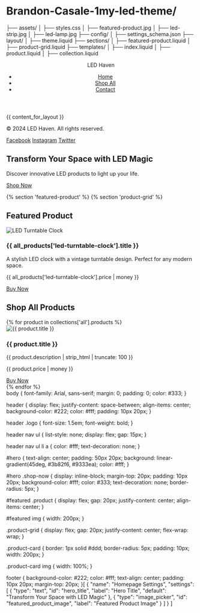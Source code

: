 # Brandon-Casale-1my-led-theme/
├── assets/
│   ├── styles.css
│   ├── featured-product.jpg
│   ├── led-strip.jpg
│   ├── led-lamp.jpg
├── config/
│   ├── settings_schema.json
├── layout/
│   ├── theme.liquid
├── sections/
│   ├── featured-product.liquid
│   ├── product-grid.liquid
├── templates/
│   ├── index.liquid
│   ├── product.liquid
│   ├── collection.liquid<!DOCTYPE html>
<html lang="en">
<head>
  <meta charset="UTF-8">
  <meta name="viewport" content="width=device-width, initial-scale=1.0">
  <title>{{ page_title }}</title>
  <link rel="stylesheet" href="{{ 'styles.css' | asset_url }}">
</head>
<body>
  <header>
    <div class="logo">LED Haven</div>
    <nav>
      <ul>
        <li><a href="/">Home</a></li>
        <li><a href="/collections/all">Shop All</a></li>
        <li><a href="#contact">Contact</a></li>
      </ul>
    </nav>
  </header>

  <main>
    {{ content_for_layout }}
  </main>

  <footer>
    <p>&copy; 2024 LED Haven. All rights reserved.</p>
    <div class="social-links">
      <a href="#">Facebook</a>
      <a href="#">Instagram</a>
      <a href="#">Twitter</a>
    </div>
  </footer>
</body>
</html><section id="hero">
  <h1>Transform Your Space with LED Magic</h1>
  <p>Discover innovative LED products to light up your life.</p>
  <a href="/collections/all" class="shop-now">Shop Now</a>
</section>

{% section 'featured-product' %}
{% section 'product-grid' %}<section id="featured">
  <h2>Featured Product</h2>
  <div class="product">
    <img src="{{ 'featured-product.jpg' | asset_url }}" alt="LED Turntable Clock">
    <div class="product-info">
      <h3>{{ all_products['led-turntable-clock'].title }}</h3>
      <p>A stylish LED clock with a vintage turntable design. Perfect for any modern space.</p>
      <p class="price">{{ all_products['led-turntable-clock'].price | money }}</p>
      <a href="{{ all_products['led-turntable-clock'].url }}" class="buy-now">Buy Now</a>
    </div>
  </div>
</section><section id="shop">
  <h2>Shop All Products</h2>
  <div class="product-grid">
    {% for product in collections['all'].products %}
      <div class="product-card">
        <img src="{{ product.featured_image | img_url: 'medium' }}" alt="{{ product.title }}">
        <h3>{{ product.title }}</h3>
        <p>{{ product.description | strip_html | truncate: 100 }}</p>
        <p class="price">{{ product.price | money }}</p>
        <a href="{{ product.url }}" class="buy-now">Buy Now</a>
      </div>
    {% endfor %}
  </div>
</section>body {
  font-family: Arial, sans-serif;
  margin: 0;
  padding: 0;
  color: #333;
}

header {
  display: flex;
  justify-content: space-between;
  align-items: center;
  background-color: #222;
  color: #fff;
  padding: 10px 20px;
}

header .logo {
  font-size: 1.5em;
  font-weight: bold;
}

header nav ul {
  list-style: none;
  display: flex;
  gap: 15px;
}

header nav ul li a {
  color: #fff;
  text-decoration: none;
}

#hero {
  text-align: center;
  padding: 50px 20px;
  background: linear-gradient(45deg, #3b82f6, #9333ea);
  color: #fff;
}

#hero .shop-now {
  display: inline-block;
  margin-top: 20px;
  padding: 10px 20px;
  background-color: #fff;
  color: #333;
  text-decoration: none;
  border-radius: 5px;
}

#featured .product {
  display: flex;
  gap: 20px;
  justify-content: center;
  align-items: center;
}

#featured img {
  width: 200px;
}

.product-grid {
  display: flex;
  gap: 20px;
  justify-content: center;
  flex-wrap: wrap;
}

.product-card {
  border: 1px solid #ddd;
  border-radius: 5px;
  padding: 10px;
  width: 200px;
}

.product-card img {
  width: 100%;
}

footer {
  background-color: #222;
  color: #fff;
  text-align: center;
  padding: 10px 20px;
  margin-top: 20px;
}[
  {
    "name": "Homepage Settings",
    "settings": [
      {
        "type": "text",
        "id": "hero_title",
        "label": "Hero Title",
        "default": "Transform Your Space with LED Magic"
      },
      {
        "type": "image_picker",
        "id": "featured_product_image",
        "label": "Featured Product Image"
      }
    ]
  }
]
